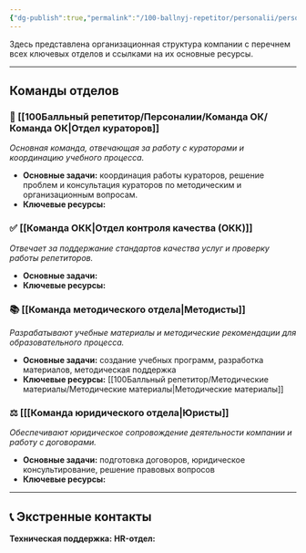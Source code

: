 ```yaml
---
{"dg-publish":true,"permalink":"/100-ballnyj-repetitor/personalii/personalii/","tags":["#read_me"]}
---
```


Здесь представлена организационная структура компании с перечнем всех ключевых отделов и ссылками на их основные ресурсы.

---

## Команды отделов

### 👥 [[100Балльный репетитор/Персоналии/Команда ОК/Команда ОК\|Отдел кураторов]]
*Основная команда, отвечающая за работу с кураторами и координацию учебного процесса.*
- **Основные задачи:** координация работы кураторов, решение проблем и консультация кураторов по методическим и организационным вопросам.
- **Ключевые ресурсы:** 

### ✅ [[Команда ОКК\|Отдел контроля качества (ОКК)]]
*Отвечает за поддержание стандартов качества услуг и проверку работы репетиторов.*
- **Основные задачи:** 
- **Ключевые ресурсы:** 

### 📚 [[Команда методического отдела\|Методисты]]
*Разрабатывают учебные материалы и методические рекомендации для образовательного процесса.*
- **Основные задачи:** создание учебных программ, разработка материалов, методическая поддержка
- **Ключевые ресурсы:** [[100Балльный репетитор/Методические материалы/Методические материалы\|Методические материалы]]

### ⚖️ [[[Команда юридического отдела\|Юристы]]
*Обеспечивают юридическое сопровождение деятельности компании и работу с договорами.*
- **Основные задачи:** подготовка договоров, юридическое консультирование, решение правовых вопросов
- **Ключевые ресурсы:** 

---

## 📞 Экстренные контакты

**Техническая поддержка:** 
**HR-отдел:** 